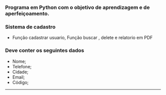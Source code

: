 ### Programa em Python com o objetivo de aprendizagem e de aperfeiçoamento.


### Sistema de cadastro  ###

- Função cadastrar usuario, Função buscar , delete e relatorio em PDF 

### Deve conter os seguintes dados ###

- Nome;
- Telefone; 
- Cidade; 
- Email; 
- Código;
----------------------------

